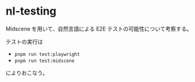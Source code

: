 # nl-testing

Midscene を用いて、自然言語による E2E テストの可能性について考察する。

テストの実行は

- `pnpm run test:playwright`
- `pnpm run test:midscene`

によりおこなう。
